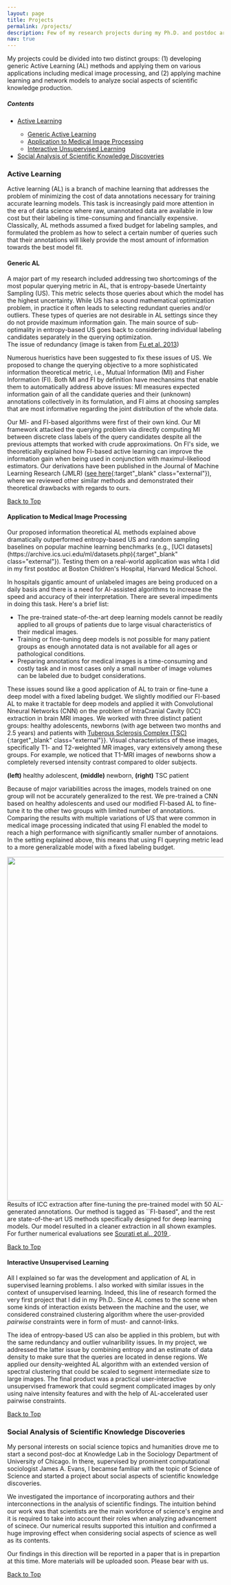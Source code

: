 ```yaml
---
layout: page
title: Projects
permalink: /projects/
description: Few of my research projects during my Ph.D. and postdoc are listed below.
nav: true
---
```

<a name="top"></a>
My projects could be divided into two distinct groups: (1) developing generic Active Learning (AL) methods and applying them on various applications including medical image processing, and (2) applying machine learning and network models to analyze social aspects of scientific knowledge production.

<h5><b> Contents </b></h5>

<ul>
  <li><a href="#AL">Active Learning </a></li>
  <ul>
     <li><a href="#GAL">Generic Active Learning </a></li>
     <li><a href="#AppAL">Application to Medical Image Processing </a></li>
     <li><a href="#ULAL">Interactive Unsupervised Learning </a></li>
  </ul>
  <li><a href="#SoS">Social Analysis of Scientific Knowledge Discoveries </a></li>
</ul>


<a name="AL"></a>
<h3><b> Active Learning </b></h3>
Active learning (AL) is a branch of machine learning that addresses the problem of minimizing the cost of data annotations necessary for training accurate learning models. This task is increasingly paid more attention in the era of data science where raw, unannotated data are available in low cost but their labeling is time-consuming and financially expensive. Classically, AL methods assumed a fixed budget for labeling samples, and formulated the problem as how to select a certain number of queries such that their annotations will likely provide the most amount of information towards the best model fit.

<a name="GAL"></a>
<h4><b> Generic AL </b></h4>
A major part of my research included addressing two shortcomings of the most popular querying metric in AL, that is entropy-basede Unertainty Sampling (US). This metric selects those queries about which the model has the highest uncertainty. While US has a sound mathematical optimization problem, in practice it often leads to selecting redundant queries and/or outliers. These types of queries are not desirable in AL settings since they do not provide maximum information gain. The main source of sub-optimality in entropy-based US goes back to considering individual labeling candidates separately in the querying optimization.

<div class="row justify-content-sm-center">
    <div class="col-sm-8 mt-3 mt-md-0">
        <img class="img-fluid rounded z-depth-1" src="{{ '/assets/img/redundancy.png' | relative_url }}" alt="" title="Brain MRI images of three patient groups"/>
    </div>
</div>
<div class="caption">
     The issue of redundancy (image is taken from  <a href="https://link.springer.com/article/10.1007/s10115-012-0507-8">Fu et al. 2013</a>)
</div>

Numerous hueristics have been suggested to fix these issues of US. We proposed to change the querying objective to a more sophisticated information theoretical metric, i.e., Mutual Information (MI) and Fisher Information (FI). Both MI and FI by definition have mechansims that enable them to automatically address above issues: MI measures expected information gain of all the candidate queries and their (unknown) annotations collectively in its formulation, and FI aims at choosing samples that are most informative regarding the joint distribution of the whole data.

Our MI- and FI-based algorithms were first of their own kind. Our MI framework attacked the querying problem via directly computing MI between discrete class labels of the query candidates despite all the previous attempts that worked with crude approximations. On FI's side, we theoretically explained how FI-based active learning can improve the information gain when being used in conjunction with maximul-likeliood estimators. Our derivations have been published in the Journal of Machine Learning Research (JMLR) ([see here](https://www.jmlr.org/papers/volume18/15-104/15-104.pdf){:target"_blank" class="external"}), where we reviewed other similar methods and demonstrated their theoretical drawbacks with regards to ours.

<a href="#top">Back to Top </a>

<a name="AppAL"></a>
<h4><b>  Application to Medical Image Processing </b></h4>
Our proposed information theoretical AL methods explained above dramatically outperformed entropy-based US and random sampling baselines on popular machine learning benchmarks (e.g., [UCI datasets](https://archive.ics.uci.edu/ml/datasets.php){:target"_blank" class="external"}). Testing them on a real-world application was whta I did in my first postdoc at Boston Children's Hospital, Harvard Medical School.

In hospitals gigantic amount of unlabeled images are being produced on a daily basis and there is a need for AI-assisted algorithms to increase the speed and accuracy of their interpretation. There are several impediments in doing this task. Here's a brief list:

<ul>
  <li>The pre-trained state-of-the-art deep learning models cannot be readily applied to all groups of patients due to large visual characteristics of their medical images.</li>
  <li>Training or fine-tuning deep models is not possible for many patient groups as enough annotated data is not available for all ages or pathological conditions.</li>
  <li>Preparing annotations for medical images is a time-consuming and costly task and in most cases only a small number of image volumes can be labeled due to budget considerations.</li>
</ul>

These issues sound like a good application of AL to train or fine-tune a deep model with a fixed labeling budget. We slightly modified our FI-based AL to make it tractable for deep models and applied it with Convolutional Nneural Networks (CNN) on the problem of IntraCranial Cavity (ICC) extraction in brain MRI images. We worked with three distinct patient groups: healthy adolescents, newborns (with age between two months and 2.5 years) and patients with [Tuberous Sclerosis Complex (TSC)](https://www.tsalliance.org/about-tsc/what-is-tsc/){:target"_blank" class="external"}}. Visual characteristics of these images, specifically T1- and T2-weighted MR images, vary extensively among these groups. For example, we noticed that T1-MRI images of newborns show a completely reversed intensity contrast compared to older subjects. 

<div class="row justify-content-sm-center">
    <div class="col-sm-8 mt-3 mt-md-0">
        <img class="img-fluid rounded z-depth-1" src="{{ '/assets/img/Brain_MRI.jpg' | relative_url }}" alt="" title="Brain MRI images of three patient groups"/>
    </div>
</div>
<div class="caption">
     <b>(left)</b> healthy adolescent, <b>(middle)</b> newborn, <b>(right)</b> TSC patient
</div>

Because of major variabilities across the images, models trained on one group will not be accurately generalized to the rest. We pre-trained a CNN based on healthy adolescents and used our modified FI-based AL to fine-tune it to the other two groups with limited number of annotations. Comparing the results with multiple variations of US that were common in medical image processing indicated that using FI enabled the model to reach a high performance with significantly smaller number of annotaions. In the setting explained above, this means that using FI queyring metric lead to a more generalizable model with a fixed labeling budget.

<div class="row justify-content-sm-center">
    <div class="col-sm-8 mt-3 mt-md-0">
        <img class="img-fluid rounded z-depth-1" src="{{ '/assets/img/ICC_AL_examples.png' | relative_url }}" alt="" title="Comparison of our FI-based AL and state-of-the-art US methods" width=1552 height=800/>
    </div>
</div>
<div class="caption">
     Results of ICC extraction after fine-tuning the pre-trained model with 50 AL-generated annotations. Our method is tagged as ``FI-based", and the rest are state-of-the-art US methods specifically designed for deep learning models. Our model resulted in a cleaner extraction in all shown examples. For further numerical evaluations see <a href="https://ieeexplore.ieee.org/abstract/document/8675438"> Sourati et al., 2019 </a>.
</div>

<a href="#top">Back to Top </a>

<a name="ULAL"></a>
<h4><b> Interactive Unsupervised Learning </b></h4>
All I explained so far was the development and application of AL in supervised learning problems. I also worked with similar issues in the context of unsupervised learning. Indeed, this line of research formed the very first project that I did in my Ph.D.. Since AL comes to the scene when some kinds of interaction exists between the machine and the user, we considered constrained clustering algorithm where the user-provided <em>pairwise</em> constraints were in form of must- and cannot-links.

The idea of entropy-based US can also be applied in this problem, but with the same redundancy and outlier vulnaribility issues. In my project, we addressed the latter issue by combining entropy and an estimate of data density to make sure that the queries are located in dense regions. We applied our density-weighted AL algorithm with an extended version of spectral clustering that could be scaled to segment intermediate size to large images. The final product was a practical user-interactive unsupervised framework that could segment complicated images by only using naive intensity features and with the help of AL-accelerated user pairwise constraints. 

<a href="#top">Back to Top </a>

<a name="SoS"></a>
<h3><b> Social Analysis of Scientific Knowledge Discoveries </b></h3>
My personal interests on social science topics and humanities drove me to start a second post-doc at Knowledge Lab in the Sociology Department of University of Chicago. In there, supervised by prominent computational sociologist James A. Evans, I becamse familiar with the topic of Science of Science and started a project about social aspects of scientific knowledge discoveries. 

We investigated the importance of incorporating authors and their interconnections in the analysis of scientific findings. The intuition behind our work was that scientists are the main workforce of science's engine and it is required to take into account their roles when analyzing advancement of scinece. Our numerical results supported this intuition and confirmed a huge improving effect when considering social aspects of science as well as its contents.

Our findings in this direction will be reported in a paper that is in prepartion at this time. More materials will be uploaded soon. Please bear with us.

<a href="#top">Back to Top </a>